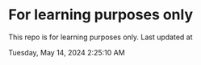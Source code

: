 # For learning purposes only
This repo is for learning purposes only.
Last updated at

Tuesday, May 14, 2024 2:25:10 AM

